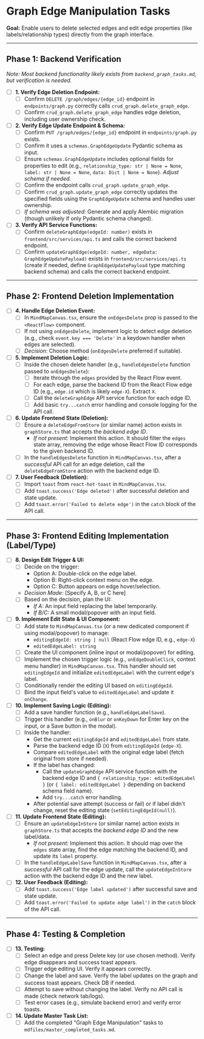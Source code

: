 # Graph Edge Manipulation Tasks

**Goal:** Enable users to delete selected edges and edit edge properties (like labels/relationship types) directly from the graph interface.

---

## Phase 1: Backend Verification

*Note: Most backend functionality likely exists from `backend_graph_tasks.md`, but verification is needed.* 

- [ ] **1. Verify Edge Deletion Endpoint:**
    - [ ] Confirm `DELETE /graph/edges/{edge_id}` endpoint in `endpoints/graph.py` correctly calls `crud_graph.delete_graph_edge`.
    - [ ] Confirm `crud_graph.delete_graph_edge` handles edge deletion, including user ownership check.

- [ ] **2. Verify Edge Update Endpoint & Schema:**
    - [ ] Confirm `PUT /graph/edges/{edge_id}` endpoint in `endpoints/graph.py` exists.
    - [ ] Confirm it uses a `schemas.GraphEdgeUpdate` Pydantic schema as input.
    - [ ] Ensure `schemas.GraphEdgeUpdate` includes optional fields for properties to edit (e.g., `relationship_type: str | None = None`, `label: str | None = None`, `data: Dict | None = None`). *Adjust schema if needed.* 
    - [ ] Confirm the endpoint calls `crud_graph.update_graph_edge`.
    - [ ] Confirm `crud_graph.update_graph_edge` correctly updates the specified fields using the `GraphEdgeUpdate` schema and handles user ownership.
    - [ ] *If schema was adjusted:* Generate and apply Alembic migration (though unlikely if only Pydantic schema changed).

- [ ] **3. Verify API Service Functions:**
    - [ ] Confirm `deleteGraphEdge(edgeId: number)` exists in `frontend/src/services/api.ts` and calls the correct backend endpoint.
    - [ ] Confirm `updateGraphEdge(edgeId: number, edgeData: GraphEdgeUpdatePayload)` exists in `frontend/src/services/api.ts` (create if needed, define `GraphEdgeUpdatePayload` type matching backend schema) and calls the correct backend endpoint.

---

## Phase 2: Frontend Deletion Implementation

- [ ] **4. Handle Edge Deletion Event:**
    - [ ] In `MindMapCanvas.tsx`, ensure the `onEdgesDelete` prop is passed to the `<ReactFlow>` component.
    - [ ] If not using `onEdgesDelete`, implement logic to detect edge deletion (e.g., check `event.key === 'Delete'` in a keydown handler when edges are selected).
    - [ ] *Decision:* Choose method (`onEdgesDelete` preferred if suitable).

- [ ] **5. Implement Deletion Logic:**
    - [ ] Inside the chosen delete handler (e.g., `handleEdgesDelete` function passed to `onEdgesDelete`):
        - [ ] Iterate through the `edges` provided by the React Flow event.
        - [ ] For each edge, parse the backend ID from the React Flow edge ID (e.g., `edge.id` which is likely `edge-X`). Extract `X`.
        - [ ] Call the `deleteGraphEdge` API service function for each edge ID.
        - [ ] Add basic `try...catch` error handling and console logging for the API call.

- [ ] **6. Update Frontend State (Deletion):**
    - [ ] Ensure a `deleteEdgeFromStore` (or similar name) action exists in `graphStore.ts` that accepts the *backend edge ID*. 
        - *If not present:* Implement this action. It should filter the `edges` state array, removing the edge whose React Flow ID corresponds to the given backend ID.
    - [ ] In the `handleEdgesDelete` function in `MindMapCanvas.tsx`, after a *successful* API call for an edge deletion, call the `deleteEdgeFromStore` action with the backend edge ID.

- [ ] **7. User Feedback (Deletion):**
    - [ ] Import `toast` from `react-hot-toast` in `MindMapCanvas.tsx`.
    - [ ] Add `toast.success('Edge deleted')` after successful deletion and state update.
    - [ ] Add `toast.error('Failed to delete edge')` in the `catch` block of the API call.

---

## Phase 3: Frontend Editing Implementation (Label/Type)

- [ ] **8. Design Edit Trigger & UI:**
    - [ ] Decide on the trigger: 
        - Option A: Double-click on the edge label.
        - Option B: Right-click context menu on the edge.
        - Option C: Button appears on edge hover/selection.
    - *Decision Made:* [Specify A, B, or C here]
    - [ ] Based on the decision, plan the UI:
        - *If A:* An input field replacing the label temporarily.
        - *If B/C:* A small modal/popover with an input field.

- [ ] **9. Implement Edit State & UI Component:**
    - [ ] Add state to `MindMapCanvas.tsx` (or a new dedicated component if using modal/popover) to manage:
        - `editingEdgeId: string | null` (React Flow edge ID, e.g., `edge-X`)
        - `editedEdgeLabel: string`
    - [ ] Create the UI component (inline input or modal/popover) for editing.
    - [ ] Implement the chosen trigger logic (e.g., `onEdgeDoubleClick`, context menu handler) in `MindMapCanvas.tsx`. This handler should set `editingEdgeId` and initialize `editedEdgeLabel` with the current edge's label.
    - [ ] Conditionally render the editing UI based on `editingEdgeId`.
    - [ ] Bind the input field's value to `editedEdgeLabel` and update it `onChange`.

- [ ] **10. Implement Saving Logic (Editing):**
    - [ ] Add a save handler function (e.g., `handleEdgeLabelSave`).
    - [ ] Trigger this handler (e.g., `onBlur` or `onKeyDown` for Enter key on the input, or a Save button in the modal).
    - [ ] Inside the handler:
        - Get the current `editingEdgeId` and `editedEdgeLabel` from state.
        - Parse the backend edge ID (`X`) from `editingEdgeId` (`edge-X`).
        - Compare `editedEdgeLabel` with the original edge label (fetch original from store if needed).
        - If the label has changed:
            - Call the `updateGraphEdge` API service function with the backend edge ID and `{ relationship_type: editedEdgeLabel }` (or `{ label: editedEdgeLabel }` depending on backend schema field name).
            - Add `try...catch` error handling.
        - After potential save attempt (success or fail) or if label didn't change, reset the editing state (`setEditingEdgeId(null)`).

- [ ] **11. Update Frontend State (Editing):**
    - [ ] Ensure an `updateEdgeInStore` (or similar name) action exists in `graphStore.ts` that accepts the *backend edge ID* and the new label/data.
        - *If not present:* Implement this action. It should map over the `edges` state array, find the edge matching the backend ID, and update its `label` property.
    - [ ] In the `handleEdgeLabelSave` function in `MindMapCanvas.tsx`, after a *successful* API call for the edge update, call the `updateEdgeInStore` action with the backend edge ID and the new label.

- [ ] **12. User Feedback (Editing):**
    - [ ] Add `toast.success('Edge label updated')` after successful save and state update.
    - [ ] Add `toast.error('Failed to update edge label')` in the `catch` block of the API call.

---

## Phase 4: Testing & Completion

- [ ] **13. Testing:**
    - [ ] Select an edge and press Delete key (or use chosen method). Verify edge disappears and success toast appears.
    - [ ] Trigger edge editing UI. Verify it appears correctly.
    - [ ] Change the label and save. Verify the label updates on the graph and success toast appears. Check DB if needed.
    - [ ] Attempt to save without changing the label. Verify no API call is made (check network tab/logs).
    - [ ] Test error cases (e.g., simulate backend error) and verify error toasts.

- [ ] **14. Update Master Task List:**
    - [ ] Add the completed "Graph Edge Manipulation" tasks to `mdfiles/master_completed_tasks.md`. 
